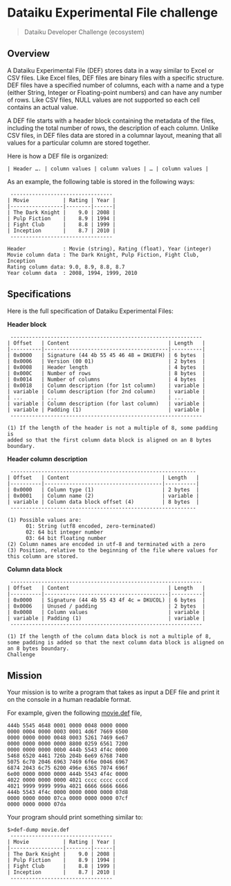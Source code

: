 # Dataiku Experimental File challenge
>Dataiku Developer Challenge (ecosystem)

## Overview
A Dataiku Experimental File (DEF) stores data in a way similar to Excel or CSV files. Like Excel files, DEF files are binary files with a specific structure. DEF files have a specified number of columns, each with a name and a type (either String, Integer or Floating-point numbers) and can have any number of rows. Like CSV files, NULL values are not supported so each cell contains an actual value.

A DEF file starts with a header block containing the metadata of the files, including the total number of rows, the description of each column.
Unlike CSV files, in DEF files data are stored in a columnar layout, meaning that all values for a particular column are stored together.

Here is how a DEF file is organized:
```
| Header …. | column values | column values | … | column values |
```

As an example, the following table is stored in the following ways:
```
 ---------------------------------
| Movie           | Rating | Year |
|-----------------|--------|------|
| The Dark Knight |    9.0 | 2008 |
| Pulp Fiction    |    8.9 | 1994 |
| Fight Club      |    8.8 | 1999 |
| Inception       |    8.7 | 2010 |
 ---------------------------------
```

```
Header            : Movie (string), Rating (float), Year (integer)
Movie column data : The Dark Knight, Pulp Fiction, Fight Club, Inception
Rating column data: 9.0, 8.9, 8.8, 8.7
Year column data  : 2008, 1994, 1999, 2010
```

## Specifications
Here is the full specification of Dataiku Experimental Files:

**Header block**
```
 --------------------------------------------------------------
| Offset   | Content                                | Length   |
|----------|----------------------------------------|----------|
| 0x0000   | Signature (44 4b 55 45 46 48 = DKUEFH) | 6 bytes  |
| 0x0006   | Version (00 01)                        | 2 bytes  |
| 0x0008   | Header length                          | 4 bytes  |
| 0x000C   | Number of rows                         | 8 bytes  |
| 0x0014   | Number of columns                      | 4 bytes  |
| 0x0018   | Column description (for 1st column)    | variable | 
| variable | Column description (for 2nd column)    | variable |
| ...      | ...                                    | ...      |
| variable | Column description (for last column)   | variable |
| variable | Padding (1)                            | variable |
 -------------------------------------------------------------- 

(1) If the length of the header is not a multiple of 8, some padding is
added so that the first column data block is aligned on an 8 bytes boundary.
```

**Header column description**
```
 ------------------------------------------------------------ 
| Offset   | Content                              | Length   |
|----------|--------------------------------------|----------|
| 0x0000   | Column type (1)                      | 2 bytes  |
| 0x0001   | Column name (2)                      | variable |
| variable | Column data block offset (4)         | 8 bytes  |
 ------------------------------------------------------------ 

(1) Possible values are:
      01: String (utf8 encoded, zero-terminated)
      02: 64 bit integer number
      03: 64 bit floating number
(2) Column names are encoded in utf-8 and terminated with a zero
(3) Position, relative to the beginning of the file where values for this column are stored. 
```
 
**Column data block**
```
 -------------------------------------------------------------- 
| Offset   | Content                                | Length   |
|----------|----------------------------------------|----------|
| 0x0000   | Signature (44 4b 55 43 4f 4c = DKUCOL) | 6 bytes  |
| 0x0006   | Unused / padding                       | 2 bytes  |
| 0x0008   | Column values                          | variable |
| variable | Padding (1)                            | variable |
 -------------------------------------------------------------- 

(1) If the length of the column data block is not a multiple of 8, some padding is added so that the next column data block is aligned on an 8 bytes boundary. 
Challenge
```

## Mission

Your mission is to write a program that takes as input a DEF file and print it on the console in a human readable format.

For example, given the following [movie.def](https://github.com/dataiku/experimental-file-challenge/raw/master/movie.def) file, 
```
444b 5545 4648 0001 0000 0048 0000 0000
0000 0004 0000 0003 0001 4d6f 7669 6500
0000 0000 0000 0048 0003 5261 7469 6e67
0000 0000 0000 0000 8800 0259 6561 7200
0000 0000 0000 00b0 444b 5543 4f4c 0000
5468 6520 4461 726b 204b 6e69 6768 7400
5075 6c70 2046 6963 7469 6f6e 0046 6967
6874 2043 6c75 6200 496e 6365 7074 696f
6e00 0000 0000 0000 444b 5543 4f4c 0000
4022 0000 0000 0000 4021 cccc cccc cccd
4021 9999 9999 999a 4021 6666 6666 6666
444b 5543 4f4c 0000 0000 0000 0000 07d8
0000 0000 0000 07ca 0000 0000 0000 07cf
0000 0000 0000 07da
```

Your program should print something similar to:
```
$>def-dump movie.def
 ---------------------------------
| Movie           | Rating | Year |
|-----------------|--------|------|
| The Dark Knight |    9.0 | 2008 |
| Pulp Fiction    |    8.9 | 1994 |
| Fight Club      |    8.8 | 1999 |
| Inception       |    8.7 | 2010 |
 ---------------------------------
```
